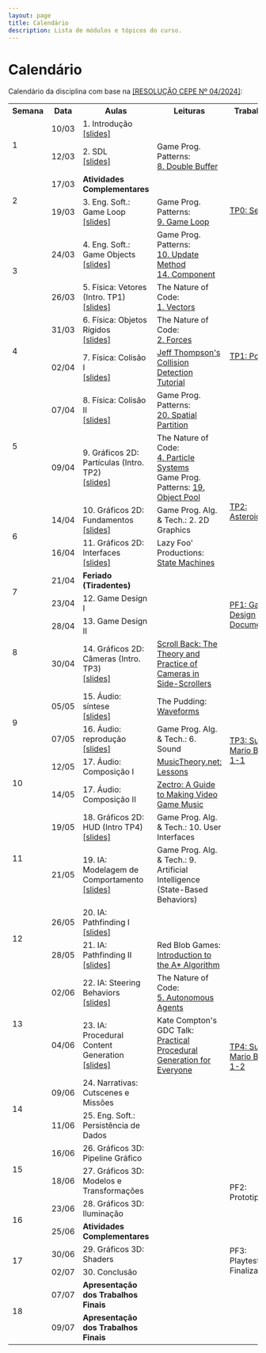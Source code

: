 ```yaml
---
layout: page
title: Calendário
description: Lista de módulos e tópicos do curso.
---
```


# Calendário

Calendário da disciplina com base na [[RESOLUÇÃO CEPE Nº 04/2024]](https://ufmg.br/storage/a/f/3/a/af3a8d2b58d73e8ae287c7f7ccb0d6a2_17324557300295_624904561.pdf):


<!-- {% for module in site.modules %}
{{ module }}
{% endfor %} -->

<table>
  <tr>
    <th>Semana</th>
    <th>Data</th>
    <th>Aulas</th>
    <th>Leituras</th>
    <th>Trabalhos</th>
  </tr>

  <!-- Semana 1 -->
  <tr>
    <td rowspan="2">1</td>
    <td>10/03</td>
    <td>1. Introdução<br><a href="{{ 'assets/slides/A01-introducao.pdf' | relative_url }}">[slides]</a></td>
    <td></td>
    <td></td>
  </tr>
  <tr>
    <td>12/03</td>
    <td>2. SDL<br><a href="{{ 'assets/slides/A02-sdl.pdf' | relative_url }}">[slides]</a></td>
    <td>Game Prog. Patterns:<br><a href="https://gameprogrammingpatterns.com/double-buffer.html">8. Double Buffer</a></td>
    <td rowspan="4">
    <a href="{{ '/avaliacoes/tp0-config-inicial' | relative_url }}">TP0: Setup</a>
    </td>
  </tr>

  <!-- Semana 2 -->
  <tr>
    <td rowspan="2">2</td>
    <td>17/03</td>
    <td><b>Atividades Complementares</b></td>
    <td></td>
  </tr>
  <tr>
    <td>19/03</td>
    <td>3. Eng. Soft.: Game Loop<br><a href="{{ 'assets/slides/A03-game-loop.pdf' | relative_url }}">[slides]</a></td>
    <td>Game Prog. Patterns:<br><a href="https://gameprogrammingpatterns.com/game-loop.html">9. Game Loop</a></td>
  </tr>

  <!-- Semana 3 -->
  <tr>
    <td rowspan="2">3</td>
    <td>24/03</td>
    <td>4. Eng. Soft.: Game Objects<br><a href="{{ 'assets/slides/A04-game-objects.pdf' | relative_url }}">[slides]</a></td>
    <td>Game Prog. Patterns:<br><a href="https://gameprogrammingpatterns.com/update-method.html">10. Update Method</a><br><a href="https://gameprogrammingpatterns.com/component.html">14. Component</a></td>
  </tr>
  <tr>
    <td>26/03</td>
    <td>5. Física: Vetores (Intro. TP1)<br><a href="{{ 'assets/slides/A05-vetores.pdf' | relative_url }}">[slides]</a></td>
    <td>The Nature of Code:<br><a href="https://natureofcode.com/vectors/">1. Vectors</a></td>
    <td rowspan="4">
      <a href="{{ '/avaliacoes/tp1-pong' | relative_url }}">TP1: Pong</a>
    </td>
  </tr>

  <!-- Semana 4 -->
  <tr>
    <td rowspan="2">4</td>
    <td>31/03</td>
    <td>6. Física: Objetos Rígidos<br><a href="{{ 'assets/slides/A06-rigid-bodies.pdf' | relative_url }}">[slides]</a></td>
    <td>The Nature of Code:<br><a href="https://natureofcode.com/forces/">2. Forces</a></td>
  </tr>
  <tr>
    <td>02/04</td>
    <td>7. Física: Colisão I<br><a href="{{ 'assets/slides/A07-colisaoI.pdf' | relative_url }}">[slides]</a></td>
    <td><a href="https://www.jeffreythompson.org/collision-detection/index.php">Jeff Thompson's Collision Detection Tutorial</a></td>
  </tr>

  <!-- Semana 5 -->
  <tr>
    <td rowspan="2">5</td>
    <td>07/04</td>
    <td>8. Física: Colisão II<br><a href="{{ 'assets/slides/A08-colisaoII.pdf' | relative_url }}">[slides]</a></td>
    <td>Game Prog. Patterns:<br><a href="https://gameprogrammingpatterns.com/spatial-partition.html">20. Spatial Partition</a></td>
  </tr>
  <tr>
    <td>09/04</td>
    <td>9. Gráficos 2D: Partículas (Intro. TP2)<br><a href="{{ 'assets/slides/A09-particulas.pdf' | relative_url }}">[slides]</a></td>
    <td>The Nature of Code: <br><a href="https://natureofcode.com/particles/">4. Particle Systems</a><br>
    Game Prog. Patterns: <a href="https://gameprogrammingpatterns.com/object-pool.html">19. Object Pool</a></td>
    <td rowspan="4">
      <a href="{{ '/avaliacoes/tp2-asteroids' | relative_url }}">TP2: Asteroids</a>
    </td>
  </tr>

  <!-- Semana 6 -->
  <tr>
    <td rowspan="2">6</td>
    <td>14/04</td>
    <td>10. Gráficos 2D: Fundamentos<br><a href="{{ 'assets/slides/A10-graficos2d.pdf' | relative_url }}">[slides]</a></td>
    <td>Game Prog. Alg. & Tech.: 2. 2D Graphics</td>
  </tr>
  <tr>
    <td>16/04</td>
    <td>11. Gráficos 2D: Interfaces<br><a href="{{ 'assets/slides/A11-interface.pdf' | relative_url }}">[slides]</a></td>
    <td>Lazy Foo' Productions:<a href="https://lazyfoo.net/articles/article06/index.php"> State Machines</a></td>
  </tr>

  <!-- Semana 7 -->
  <tr>
    <td rowspan="2">7</td>
    <td>21/04</td>
    <td><b>Feriado (Tiradentes)</b></td>
    <td></td>
  </tr>
  <tr>
    <td>23/04</td>
    <td>12. Game Design I</td>
    <td></td>
    <td rowspan="2">
      <a href="{{ '/avaliacoes/pf1-gdd' | relative_url }}">PF1: Game Design Document</a>
    </td>
  </tr>

  <!-- Semana 8 -->
  <tr>
    <td rowspan="2">8</td>
    <td>28/04</td>
    <td>13. Game Design II</td>
    <td></td>
  </tr>
  <tr>
    <td>30/04</td>
    <td>14. Gráficos 2D: Câmeras (Intro. TP3)<br><a href="{{ 'assets/slides/A14-cameras2d.pdf' | relative_url }}">[slides]</a></td>
    <td><a href='https://www.gamedeveloper.com/design/scroll-back-the-theory-and-practice-of-cameras-in-side-scrollers'>Scroll Back: The Theory and Practice of Cameras in Side-Scrollers</a></td>
    <td></td>
  </tr> 

  <!-- Semana 9 -->
  <tr>
    <td rowspan="2">9</td>
    <td>05/05</td>
    <td>15. Áudio: síntese<br><a href="{{ 'assets/slides/A15-audio-synth.pdf' | relative_url }}">[slides]</a></td>
    <td>The Pudding: <a href="https://pudding.cool/2018/02/waveforms/">Waveforms</a></td>
    <td rowspan="4">
      <a href="{{ '/avaliacoes/tp3-smb' | relative_url }}">TP3: Super Mario Bros 1-1</a>
    </td>
  </tr>
  
  <tr>
    <td>07/05</td>
    <td>16. Áudio: reprodução<br><a href="{{ 'assets/slides/A16-audio-system.pdf' | relative_url }}">[slides]</a></td>
    <td>Game Prog. Alg. & Tech.: 6. Sound</td>
  </tr> 

  <!-- Semana 10 -->
  <tr>
    <td rowspan="2">10</td>
    <td>12/05</td>
    <td>17. Áudio: Composição I</td>
    <td><a href="https://www.musictheory.net/lessons">MusicTheory.net: Lessons</a></td>
  </tr>
  <tr>
    <td>14/05</td>
    <td>17. Áudio: Composição II</td>
    <td><a href="https://www.youtube.com/watch?v=dMkTdYmOgiQ&t=88s&ab_channel=Zectro">Zectro: A Guide to Making Video Game Music</a></td>
  </tr>

  <!-- Semana 11 -->
  <tr>
    <td rowspan="2">11</td>
    <td>19/05</td>
    <td>18. Gráficos 2D: HUD (Intro TP4)<br><a href="{{ 'assets/slides/A18-hud.pdf' | relative_url }}">[slides]</a></td>
    <td>Game Prog. Alg. & Tech.: 10. User Interfaces</td>
    <td></td>
  </tr>
  <tr>
    <td>21/05</td>
    <td>19. IA: Modelagem de Comportamento<br><a href="{{ 'assets/slides/A19-ia1-behavior.pdf' | relative_url }}">[slides]</a></td>
    <td>Game Prog. Alg. & Tech.: 9. Artificial Intelligence (State-Based Behaviors)</td>
    <td></td>
  </tr>

  <!-- Semana 12 -->
  <tr>
    <td rowspan="2">12</td>
    <td>26/05</td>
    <td>20. IA: Pathfinding I<br><a href="{{ 'assets/slides/A20-ia2-pathfindingI.pdf' | relative_url }}">[slides]</a></td>
    <td></td>
    <td></td>
  </tr>
  <tr>
    <td>28/05</td>
    <td>21. IA: Pathfinding II<br><a href="{{ 'assets/slides/A21-ia2-pathfinding2.pdf' | relative_url }}">[slides]</a></td>
    <td>Red Blob Games: <a href="https://www.redblobgames.com/pathfinding/a-star/introduction.html">Introduction to the A* Algorithm</a></td>
    <td></td>
  </tr> 

  <!-- Semana 13 -->
  <tr>
    <td rowspan="2">13</td>
    <td>02/06</td>
    <td>22. IA: Steering Behaviors<br><a href="{{ 'assets/slides/A22-ia3-steering.pdf' | relative_url }}">[slides]</a></td>
    <td>The Nature of Code:<br><a href="https://natureofcode.com/autonomous-agents/">5. Autonomous Agents</a></td>
    <td rowspan="4">
      <a href="{{ '/avaliacoes/tp4-smb2' | relative_url }}">TP4: Super Mario Bros 1-2</a>
    </td>
  </tr>
  <tr>
    <td>04/06</td>
    <td>23. IA: Procedural Content Generation<br><a href="{{ 'assets/slides/A23-ia4-pcg.pdf' | relative_url }}">[slides]</a></td>
    <td>Kate Compton's GDC Talk: <a href="https://www.youtube.com/watch?v=WumyfLEa6bU&ab_channel=GameDevelopersConference">Practical Procedural Generation for Everyone</a></td>
  </tr>

  <!-- Semana 14 -->
  <tr>
    <td rowspan="2">14</td>
    <td>09/06</td>
    <td>24. Narrativas: Cutscenes e Missões</td>
    <td></td>
  </tr>
  <tr>
    <td>11/06</td>
    <td>25. Eng. Soft.: Persistência de Dados</td>
    <td></td>
  </tr> 

  <!-- Semana 15 -->
  <tr>
    <td rowspan="2">15</td>
    <td>16/06</td>
    <td>26. Gráficos 3D: Pipeline Gráfico</td>
    <td></td>
    <td rowspan="4">
      PF2: Prototipação
    </td>
  </tr>
  <tr>
    <td>18/06</td>
    <td>27. Gráficos 3D: Modelos e Transformações</td>
    <td></td>
  </tr> 

  <!-- Semana 16 -->
  <tr>
    <td rowspan="2">16</td>
    <td>23/06</td>
    <td>28. Gráficos 3D: Iluminação</td>
    <td></td>
  </tr>
  <tr>
    <td>25/06</td>
    <td><b>Atividades Complementares</b></td>
    <td></td>
  </tr> 

  <!-- Semana 17 -->
  <tr>
    <td rowspan="2">17</td>
    <td>30/06</td>
    <td>29. Gráficos 3D: Shaders</td>
    <td></td>
    <td rowspan="2">
      PF3: Playtest & Finalização
    </td>
  </tr>
  <tr>
    <td>02/07</td>
    <td>30. Conclusão</td>
    <td></td>
  </tr>

  <!-- Semana 18 -->
  <tr>
    <td rowspan="2">18</td>
    <td>07/07</td>
    <td><b>Apresentação dos Trabalhos Finais</b></td>
    <td></td>
    <td></td>
  </tr>
  <tr>
    <td>09/07</td>
    <td><b>Apresentação dos Trabalhos Finais</b></td>
    <td></td>
    <td></td>
  </tr>

</table>
